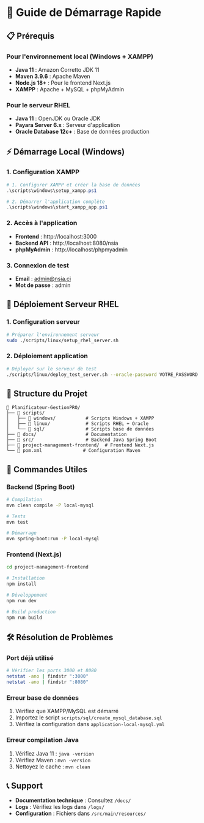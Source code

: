 # 🚀 Guide de Démarrage Rapide

## 📋 Prérequis

### Pour l'environnement local (Windows + XAMPP)
- **Java 11** : Amazon Corretto JDK 11
- **Maven 3.9.6** : Apache Maven 
- **Node.js 18+** : Pour le frontend Next.js
- **XAMPP** : Apache + MySQL + phpMyAdmin

### Pour le serveur RHEL
- **Java 11** : OpenJDK ou Oracle JDK
- **Payara Server 6.x** : Serveur d'application
- **Oracle Database 12c+** : Base de données production

## ⚡ Démarrage Local (Windows)

### 1. Configuration XAMPP
```powershell
# 1. Configurer XAMPP et créer la base de données
.\scripts\windows\setup_xampp.ps1

# 2. Démarrer l'application complète
.\scripts\windows\start_xampp_app.ps1
```

### 2. Accès à l'application
- **Frontend** : http://localhost:3000
- **Backend API** : http://localhost:8080/nsia
- **phpMyAdmin** : http://localhost/phpmyadmin

### 3. Connexion de test
- **Email** : admin@nsia.ci  
- **Mot de passe** : admin

## 🐧 Déploiement Serveur RHEL

### 1. Configuration serveur
```bash
# Préparer l'environnement serveur
sudo ./scripts/linux/setup_rhel_server.sh
```

### 2. Déploiement application
```bash
# Déployer sur le serveur de test
./scripts/linux/deploy_test_server.sh --oracle-password VOTRE_PASSWORD
```

## 📁 Structure du Projet

```
📁 Planificateur-GestionPRO/
├── 📁 scripts/
│   ├── 📁 windows/           # Scripts Windows + XAMPP
│   ├── 📁 linux/             # Scripts RHEL + Oracle  
│   └── 📁 sql/               # Scripts base de données
├── 📁 docs/                  # Documentation
├── 📁 src/                   # Backend Java Spring Boot
├── 📁 project-management-frontend/  # Frontend Next.js
└── 📄 pom.xml               # Configuration Maven
```

## 🔧 Commandes Utiles

### Backend (Spring Boot)
```bash
# Compilation
mvn clean compile -P local-mysql

# Tests
mvn test

# Démarrage
mvn spring-boot:run -P local-mysql
```

### Frontend (Next.js)
```bash
cd project-management-frontend

# Installation
npm install

# Développement
npm run dev

# Build production
npm run build
```

## 🛠️ Résolution de Problèmes

### Port déjà utilisé
```bash
# Vérifier les ports 3000 et 8080
netstat -ano | findstr ":3000"
netstat -ano | findstr ":8080"
```

### Erreur base de données
1. Vérifiez que XAMPP/MySQL est démarré
2. Importez le script `scripts/sql/create_mysql_database.sql`
3. Vérifiez la configuration dans `application-local-mysql.yml`

### Erreur compilation Java
1. Vérifiez Java 11 : `java -version`
2. Vérifiez Maven : `mvn -version`
3. Nettoyez le cache : `mvn clean`

## 📞 Support

- **Documentation technique** : Consultez `/docs/`
- **Logs** : Vérifiez les logs dans `/logs/`
- **Configuration** : Fichiers dans `/src/main/resources/`